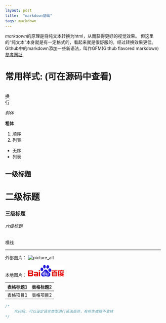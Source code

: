 ```yaml
---
layout: post
title:  "markdown基础"
tags: markdown
---
```


*markdown*的原理是将纯文本转换为html，从而获得更好的视觉效果。 
但这里的“纯文本”本身就是有一定格式的，看起来就是很舒服的，经过转换效果更佳。  
Github中的markdown添加一些新语法，叫作GFM(Github flavored markdown) 
[参考网址](http://daringfireball.net/projects/markdown)

常用样式: (可在源码中查看)
=========

<br/>换<br/>行<br/>

*斜体*

**粗体**

1. 顺序
2. 列表

* 无序
* 列表

一级标题
------

二级标题
======

### 三级标题

###### 六级标题 ######

横线

******

外部图片： 
![picture_alt](https://ss0.bdstatic.com/5aV1bjqh_Q23odCf/static/superman/img/logo_top_86d58ae1.png)

本地图片：
![picture_alt](/assets/local_test_pic.png)

表格标题1 | 表格标题2
--------|--------
表格项目1 | 表格项目2

``` C++
/*
	代码段，可以设定语言类型进行语法高亮，有些生成器不支持
*/
```